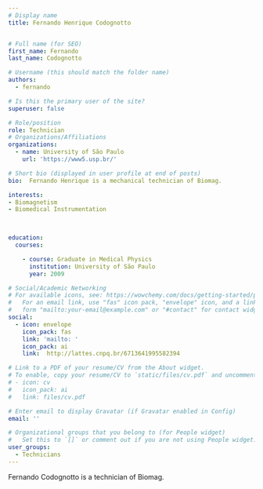 ```yaml
---
# Display name
title: Fernando Henrique Codognotto


# Full name (for SEO)
first_name: Fernando 
last_name: Codognotto

# Username (this should match the folder name)
authors:
  - fernando

# Is this the primary user of the site?
superuser: false

# Role/position
role: Technician
# Organizations/Affiliations
organizations:
  - name: University of São Paulo
    url: 'https://www5.usp.br/'

# Short bio (displayed in user profile at end of posts)
bio:  Fernando Henrique is a mechanical technician of Biomag. 

interests:
- Biomagnetism
- Biomedical Instrumentation
 


education:
  courses:

    - course: Graduate in Medical Physics
      institution: University of São Paulo
      year: 2009

# Social/Academic Networking
# For available icons, see: https://wowchemy.com/docs/getting-started/page-builder/#icons
#   For an email link, use "fas" icon pack, "envelope" icon, and a link in the
#   form "mailto:your-email@example.com" or "#contact" for contact widget.
social:
  - icon: envelope
    icon_pack: fas
    link: 'mailto: '
    icon_pack: ai
    link:  http://lattes.cnpq.br/6713641995582394

# Link to a PDF of your resume/CV from the About widget.
# To enable, copy your resume/CV to `static/files/cv.pdf` and uncomment the lines below.
# - icon: cv
#   icon_pack: ai
#   link: files/cv.pdf

# Enter email to display Gravatar (if Gravatar enabled in Config)
email: ''

# Organizational groups that you belong to (for People widget)
#   Set this to `[]` or comment out if you are not using People widget.
user_groups:
  - Technicians
---
```

 Fernando Codognotto is a technician of Biomag. 

